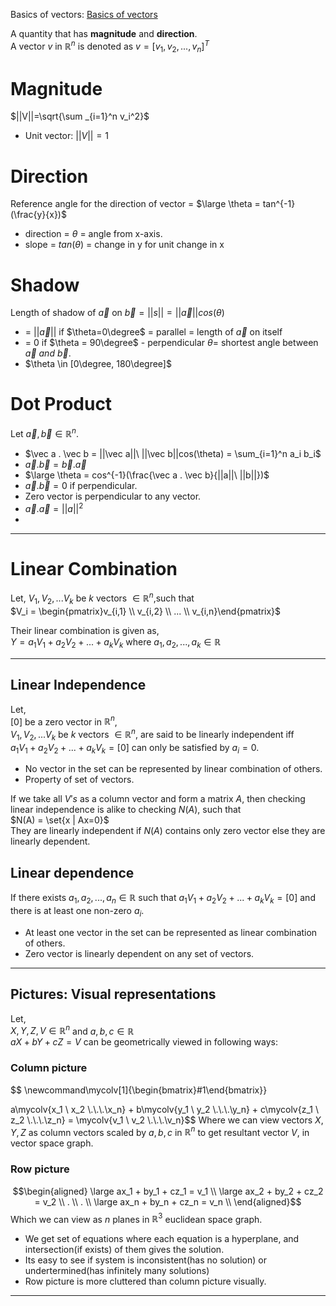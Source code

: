 Basics of vectors: [Basics of vectors](./Vectors%20Basics.md)

A quantity that has **magnitude** and **direction**.  
A vector $v$ in $\mathbb{R}^n$  is denoted as $v=[v_1, v_2,...,v_n]^T$

# Magnitude
$||V||=\sqrt{\sum _{i=1}^n v_i^2}$

- Unit vector: $||V||=1$

# Direction
Reference angle for the direction of vector = $\large \theta = tan^{-1}(\frac{y}{x})$  
- direction = $\theta$ = angle from x-axis.
- slope = $tan(\theta)$ = change in y for unit change in x

# Shadow
Length of shadow of $\vec a$ on $\vec b = ||s|| = ||\vec a||cos(\theta)$
- = $||\vec a||$ if $\theta=0\degree$ = parallel = length of $\vec a$ on itself
- = $0$ if $\theta = 90\degree$  - perpendicular
$\theta=$ shortest angle between $\vec a\ and\ \vec b$.
- $\theta \in [0\degree, 180\degree]$

# Dot Product
Let $\vec a,\vec b \in \mathbb{R}^n$.
- $\vec a . \vec b = ||\vec a||\ ||\vec b||cos(\theta) = \sum_{i=1}^n a_i b_i$  
- $\vec a . \vec b = \vec b . \vec a$
- $\large \theta =  cos^{-1}(\frac{\vec a . \vec b}{||a||\ ||b||})$
- $\vec a . \vec b = 0$ if perpendicular.
- Zero vector is perpendicular to any vector.
- $\vec a . \vec a = ||a||^2$
- 

---
# Linear Combination
Let, $V_1,V_2,...V_k$ be $k$ vectors $\in \mathbb{R}^n$,such that  
$V_i = \begin{pmatrix}v_{i,1} \\ v_{i,2} \\ ... \\ v_{i,n}\end{pmatrix}$

Their linear combination is given as,  
$Y = a_1V_1 + a_2V_2 + ... + a_kV_k$ where $a_1, a_2, ..., a_k \in \mathbb{R}$   

----
## Linear Independence
Let,  
$[0]$ be a zero vector in $\mathbb{R}^n$,  
$V_1,V_2,...V_k$ be $k$ vectors $\in \mathbb{R}^n$,  are said to be linearly independent iff  
$a_1V_1 + a_2V_2 + ... + a_kV_k=[0]$  can only be satisfied by $a_i=0$.

- No vector in the set can be represented by linear combination of others.
- Property of set of vectors.

If we take all $V's$ as a column vector and form a matrix $A$, then checking linear independence is alike to checking $N(A)$, such that  
$N(A) = \set{x | Ax=0}$  
They are linearly independent if $N(A)$ contains only zero vector else they are linearly dependent.

## Linear dependence
If there exists $a_1, a_2,...,a_n \in \mathbb{R}$ such that  $a_1V_1 + a_2V_2 + ... + a_kV_k=[0]$  and there is at least one non-zero $a_i$.  

- At least one vector in the set can be represented as linear combination of others.
- Zero vector is linearly dependent on any set of vectors.

----
## Pictures: Visual representations
Let,  
$X,Y,Z,V \in \mathbb{R}^n$ and $a,b,c \in \mathbb{R}$  
$aX + bY + cZ = V$ can be geometrically viewed in following ways:

### Column picture
$$ \newcommand\mycolv[1]{\begin{bmatrix}#1\end{bmatrix}}

a\mycolv{x_1 \\ x_2 \\.\\.\\.\\x_n} + 
b\mycolv{y_1 \\ y_2 \\.\\.\\.\\y_n} + 
c\mycolv{z_1 \\ z_2 \\.\\.\\.\\z_n} 
= \mycolv{v_1 \\ v_2 \\.\\.\\.\\v_n}$$
Where we can view vectors $X,Y,Z$ as column vectors scaled by $a,b,c$ in $\mathbb{R}^n$ to get resultant vector $V$, in vector space graph.

### Row picture
$$\begin{aligned}
\large ax_1 + by_1 + cz_1 = v_1 \\
\large ax_2 + by_2 + cz_2 = v_2 \\
. \\
. \\
\large ax_n + by_n + cz_n = v_n \\
\end{aligned}$$
Which we can view as $n$ planes in $\mathbb{R}^3$ euclidean space graph.

- We get set of equations where each equation is a hyperplane, and intersection(if exists) of them gives the solution.
- Its easy to see if system is inconsistent(has no solution) or undertermined(has infinitely many solutions)
- Row picture is more cluttered than column picture visually.

----
